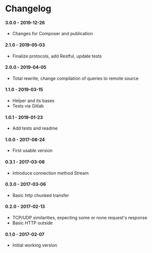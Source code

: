 Changelog
=========

#### 3.0.0 - 2019-12-26

* Changes for Composer and publication

#### 2.1.0 - 2019-05-03

* Finalize protocols, add Restful, update tests

#### 2.0.0 - 2019-04-05

* Total rewrite, change compilation of queries to remote source

#### 1.1.0 - 2019-03-15

* Helper and its bases
* Tests via Gitlab

#### 1.0.1 - 2019-01-23

* Add tests and readme

#### 1.0.0 - 2017-08-24

* First usable version

#### 0.3.1 - 2017-03-08

* Introduce connection method Stream

#### 0.3.0 - 2017-03-06

* Basic http chunked transfer

#### 0.2.0 - 2017-02-13

* TCP/UDP similarities, expecting some or none request's response
* Basic HTTP outside

#### 0.1.0 - 2017-02-07

* Initial working version
